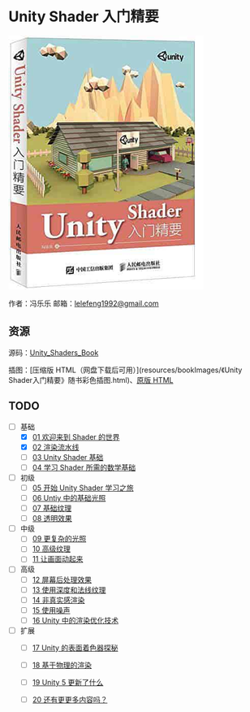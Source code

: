 # Unity Shader 入门精要

![cover](https://raw.githubusercontent.com/Ubpa/ImgBed/master/Note/CG/Unity/ShaderIntro/cover.jpg)

作者：冯乐乐 
邮箱：lelefeng1992@gmail.com

## 资源

源码：[Unity_Shaders_Book](https://github.com/candycat1992/Unity_Shaders_Book) 

插图：[压缩版 HTML（网盘下载后可用）](resources/bookImages/《Unity Shader入门精要》随书彩色插图.html)、[原版 HTML](http://candycat1992.github.io/unity_shaders_book/unity_shaders_book_images.html) 

## TODO

- [ ] 基础
  - [x] [01 欢迎来到 Shader 的世界](notes\01_Intro.md) 
  - [x] [02 渲染流水线](notes\02_Pipeline,md) 
  - [ ] [03 Unity Shader 基础](notes\03_ShaderBasic.md) 
  - [ ] [04 学习 Shader 所需的数学基础](notes\04_MathBasic.md) 
- [ ] 初级
  - [ ] [05 开始 Unity Shader 学习之旅](notes\05_Start.md) 
  - [ ] [06 Untiy 中的基础光照](notes\06_LightingBasic.md) 
  - [ ] [07 基础纹理](notes\07_TextureBasic.md) 
  - [ ] [08 透明效果](notes\08_Transparency.md) 
- [ ] 中级
  - [ ] [09 更复杂的光照](notes\09_LightingPro.md) 
  - [ ] [10 高级纹理](notes\10_TexturePro.md) 
  - [ ] [11 让画面动起来](notes\11_Animation.md) 
- [ ] 高级
  - [ ] [12 屏幕后处理效果](notes\12_PostProcess.md) 
  - [ ] [13 使用深度和法线纹理](notes\13_TextureDepthNormal.md) 
  - [ ] [14 非真实感渲染](notes\14_NPR.md) 
  - [ ] [15 使用噪声](notes\15_Noise.md) 
  - [ ] [16 Unity 中的渲染优化技术](notes\16_Optimization.md) 
- [ ] 扩展
  - [ ] [17 Unity 的表面着色器探秘](notes\17_Surf.md) 
  - [ ] [18 基于物理的渲染](notes\18_PBR.md) 
  - [ ] [19 Unity 5 更新了什么](notes\19_Unity5.md) 
  - [ ] [20 还有更更多内容吗？](notes\20_More.md) 

